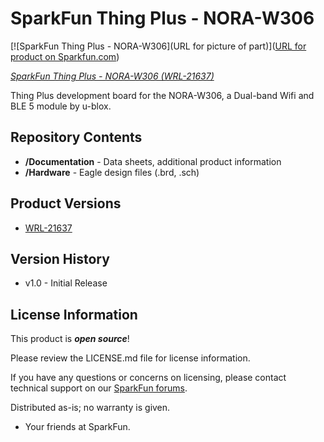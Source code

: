 SparkFun Thing Plus - NORA-W306
========================================


[![SparkFun Thing Plus - NORA-W306](URL for picture of part)]([URL for product on Sparkfun.com](https://www.sparkfun.com/products/21637))

[*SparkFun Thing Plus - NORA-W306 (WRL-21637)*](https://www.sparkfun.com/products/21637)

Thing Plus development board for the NORA-W306, a Dual-band Wifi and BLE 5 module by u-blox.

Repository Contents
-------------------

* **/Documentation** - Data sheets, additional product information
* **/Hardware** - Eagle design files (.brd, .sch)

Product Versions
----------------

* [WRL-21637](https://www.sparkfun.com/products/21637)

Version History
---------------
* v1.0 - Initial Release 

License Information
-------------------

This product is _**open source**_! 

Please review the LICENSE.md file for license information. 

If you have any questions or concerns on licensing, please contact technical support on our [SparkFun forums](https://forum.sparkfun.com/viewforum.php?f=152).

Distributed as-is; no warranty is given.

- Your friends at SparkFun.

_<COLLABORATION CREDIT>_

